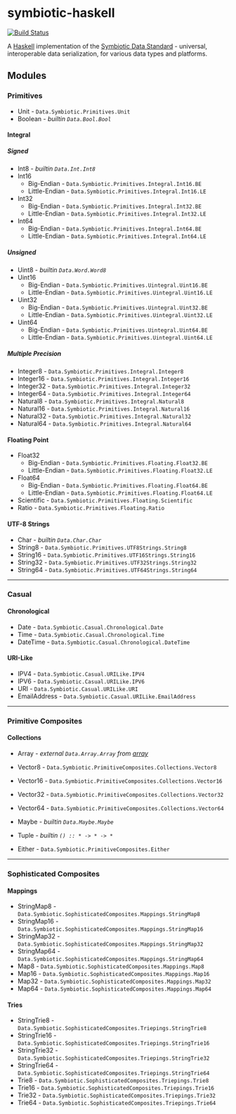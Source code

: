 # symbiotic-haskell

[![Build Status](https://travis-ci.org/symbiotic-data/symbiotic-haskell.svg?branch=master)](https://travis-ci.org/symbiotic-data/symbiotic-haskell)

A [Haskell](https://haskell.org) implementation of the [Symbiotic Data Standard](https://symbiotic-data.github.io/#/data/) -
universal, interoperable data serialization, for various data types and platforms.

## Modules

### Primitives

- Unit - `Data.Symbiotic.Primitives.Unit`
- Boolean - _builtin `Data.Bool.Bool`_

#### Integral

##### Signed

- Int8 - _builtin `Data.Int.Int8`_
- Int16
  - Big-Endian - `Data.Symbiotic.Primitives.Integral.Int16.BE`
  - Little-Endian - `Data.Symbiotic.Primitives.Integral.Int16.LE`
- Int32
  - Big-Endian - `Data.Symbiotic.Primitives.Integral.Int32.BE`
  - Little-Endian - `Data.Symbiotic.Primitives.Integral.Int32.LE`
- Int64
  - Big-Endian - `Data.Symbiotic.Primitives.Integral.Int64.BE`
  - Little-Endian - `Data.Symbiotic.Primitives.Integral.Int64.LE`

##### Unsigned

- Uint8 - _builtin `Data.Word.Word8`_
- Uint16
  - Big-Endian - `Data.Symbiotic.Primitives.Uintegral.Uint16.BE`
  - Little-Endian - `Data.Symbiotic.Primitives.Uintegral.Uint16.LE`
- Uint32
  - Big-Endian - `Data.Symbiotic.Primitives.Uintegral.Uint32.BE`
  - Little-Endian - `Data.Symbiotic.Primitives.Uintegral.Uint32.LE`
- Uint64
  - Big-Endian - `Data.Symbiotic.Primitives.Uintegral.Uint64.BE`
  - Little-Endian - `Data.Symbiotic.Primitives.Uintegral.Uint64.LE`

##### Multiple Precision

- Integer8 - `Data.Symbiotic.Primitives.Integral.Integer8`
- Integer16 - `Data.Symbiotic.Primitives.Integral.Integer16`
- Integer32 - `Data.Symbiotic.Primitives.Integral.Integer32`
- Integer64 - `Data.Symbiotic.Primitives.Integral.Integer64`
- Natural8 - `Data.Symbiotic.Primitives.Integral.Natural8`
- Natural16 - `Data.Symbiotic.Primitives.Integral.Natural16`
- Natural32 - `Data.Symbiotic.Primitives.Integral.Natural32`
- Natural64 - `Data.Symbiotic.Primitives.Integral.Natural64`

#### Floating Point

- Float32
  - Big-Endian - `Data.Symbiotic.Primitives.Floating.Float32.BE`
  - Little-Endian - `Data.Symbiotic.Primitives.Floating.Float32.LE`
- Float64
  - Big-Endian - `Data.Symbiotic.Primitives.Floating.Float64.BE`
  - Little-Endian - `Data.Symbiotic.Primitives.Floating.Float64.LE`
- Scientific - `Data.Symbiotic.Primitives.Floating.Scientific`
- Ratio - `Data.Symbiotic.Primitives.Floating.Ratio`

#### UTF-8 Strings

- Char - _builtin `Data.Char.Char`_
- String8 - `Data.Symbiotic.Primitives.UTF8Strings.String8`
- String16 - `Data.Symbiotic.Primitives.UTF16Strings.String16`
- String32 - `Data.Symbiotic.Primitives.UTF32Strings.String32`
- String64 - `Data.Symbiotic.Primitives.UTF64Strings.String64`

-----------------------

### Casual

#### Chronological

- Date - `Data.Symbiotic.Casual.Chronological.Date`
- Time - `Data.Symbiotic.Casual.Chronological.Time`
- DateTime - `Data.Symbiotic.Casual.Chronological.DateTime`

#### URI-Like

- IPV4 - `Data.Symbiotic.Casual.URILike.IPV4`
- IPV6 - `Data.Symbiotic.Casual.URILike.IPV6`
- URI - `Data.Symbiotic.Casual.URILike.URI`
- EmailAddress - `Data.Symbiotic.Casual.URILike.EmailAddress`

-----------------------

### Primitive Composites

#### Collections

- Array - _external `Data.Array.Array` from [array](https://hackage.haskell.org/package/array)_
- Vector8 - `Data.Symbiotic.PrimitiveComposites.Collections.Vector8`
- Vector16 - `Data.Symbiotic.PrimitiveComposites.Collections.Vector16`
- Vector32 - `Data.Symbiotic.PrimitiveComposites.Collections.Vector32`
- Vector64 - `Data.Symbiotic.PrimitiveComposites.Collections.Vector64`


- Maybe - _builtin `Data.Maybe.Maybe`_
- Tuple - _builtin `() :: * -> * -> *`_
- Either - `Data.Symbiotic.PrimitiveComposites.Either`

-----------------------

### Sophisticated Composites

#### Mappings

- StringMap8 - `Data.Symbiotic.SophisticatedComposites.Mappings.StringMap8`
- StringMap16 - `Data.Symbiotic.SophisticatedComposites.Mappings.StringMap16`
- StringMap32 - `Data.Symbiotic.SophisticatedComposites.Mappings.StringMap32`
- StringMap64 - `Data.Symbiotic.SophisticatedComposites.Mappings.StringMap64`
- Map8 - `Data.Symbiotic.SophisticatedComposites.Mappings.Map8`
- Map16 - `Data.Symbiotic.SophisticatedComposites.Mappings.Map16`
- Map32 - `Data.Symbiotic.SophisticatedComposites.Mappings.Map32`
- Map64 - `Data.Symbiotic.SophisticatedComposites.Mappings.Map64`

#### Tries

- StringTrie8 - `Data.Symbiotic.SophisticatedComposites.Triepings.StringTrie8`
- StringTrie16 - `Data.Symbiotic.SophisticatedComposites.Triepings.StringTrie16`
- StringTrie32 - `Data.Symbiotic.SophisticatedComposites.Triepings.StringTrie32`
- StringTrie64 - `Data.Symbiotic.SophisticatedComposites.Triepings.StringTrie64`
- Trie8 - `Data.Symbiotic.SophisticatedComposites.Triepings.Trie8`
- Trie16 - `Data.Symbiotic.SophisticatedComposites.Triepings.Trie16`
- Trie32 - `Data.Symbiotic.SophisticatedComposites.Triepings.Trie32`
- Trie64 - `Data.Symbiotic.SophisticatedComposites.Triepings.Trie64`
